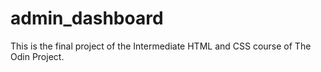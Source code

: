 # admin_dashboard

This is the final project of the Intermediate HTML and CSS course of The Odin Project.
